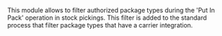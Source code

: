 This module allows to filter authorized package types during the 'Put In Pack'
operation in stock pickings. This filter is added to the standard process that
filter package types that have a carrier integration.
